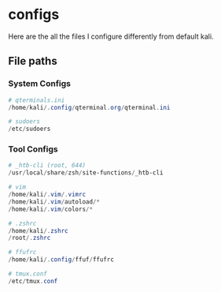 # configs

Here are the all the files I configure differently from default kali.

## File paths

### System Configs

```powershell
# qterminals.ini
/home/kali/.config/qterminal.org/qterminal.ini

# sudoers
/etc/sudoers
```

### Tool Configs

```powershell
# _htb-cli (root, 644)
/usr/local/share/zsh/site-functions/_htb-cli

# vim
/home/kali/.vim/.vimrc
/home/kali/.vim/autoload/*
/home/kali/.vim/colors/*

# .zshrc
/home/kali/.zshrc
/root/.zshrc

# ffufrc
/home/kali/.config/ffuf/ffufrc

# tmux.conf
/etc/tmux.conf
```
